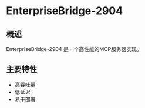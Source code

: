# EnterpriseBridge-2904

## 概述

EnterpriseBridge-2904 是一个高性能的MCP服务器实现。

## 主要特性

- 高吞吐量
- 低延迟
- 易于部署
